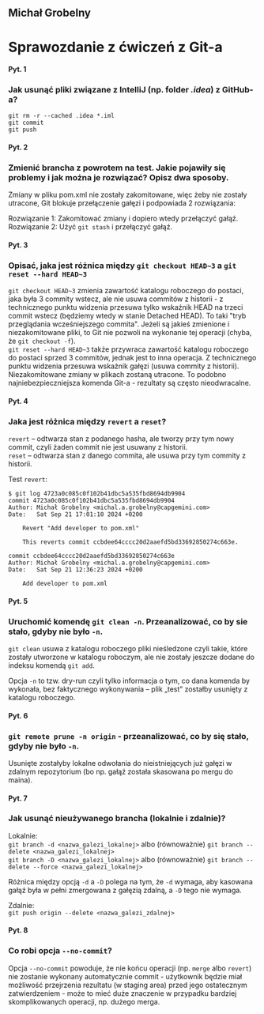 ## Michał Grobelny

# Sprawozdanie z ćwiczeń z Git-a

#### Pyt. 1
### Jak usunąć pliki związane z IntelliJ (np. folder *.idea*) z GitHub-a?

```
git rm -r --cached .idea *.iml
git commit
git push
```

#### Pyt. 2  
### Zmienić brancha z powrotem na test. Jakie pojawiły się problemy i jak można je rozwiązać? Opisz dwa sposoby.  

Zmiany w pliku pom.xml nie zostały zakomitowane, więc żeby nie zostały utracone, Git blokuje przełączenie gałęzi i podpowiada 2 rozwiązania:  

Rozwiązanie 1: Zakomitować zmiany i dopiero wtedy przełączyć gałąź.  
Rozwiązanie 2: Użyć `git stash` i przełączyć gałąź.

#### Pyt. 3  
### Opisać, jaka jest różnica między `git checkout HEAD~3` a `git reset --hard HEAD~3`  

`git checkout HEAD~3` zmienia zawartość katalogu roboczego do postaci, jaka była 3 commity wstecz, ale nie usuwa commitów z historii - z technicznego punktu widzenia przesuwa tylko wskaźnik HEAD na trzeci commit wstecz (będziemy wtedy w stanie Detached HEAD). To taki "tryb przeglądania wcześniejszego commita". Jeżeli są jakieś zmienione i niezakomitowane pliki, to Git nie pozwoli na wykonanie tej operacji (chyba, że `git checkout -f`).    
`git reset --hard HEAD~3` także przywraca zawartość katalogu roboczego do postaci sprzed 3 commitów, jednak jest to inna operacja. Z technicznego punktu widzenia przesuwa wskaźnik gałęzi (usuwa commity z historii). Niezakomitowane zmiany w plikach zostaną utracone. To podobno najniebezpieczniejsza komenda Git-a - rezultaty są często nieodwracalne.

#### Pyt. 4  
### Jaka jest różnica między `revert` a `reset`?  

`revert` – odtwarza stan z podanego hasha, ale tworzy przy tym nowy commit, czyli żaden commit nie jest usuwany z historii.  
`reset` – odtwarza stan z danego commita, ale usuwa przy tym commity z historii.

Test `revert`:

```
$ git log 4723a0c085c0f102b41dbc5a535fbd8694db9904
commit 4723a0c085c0f102b41dbc5a535fbd8694db9904
Author: Michał Grobelny <michal.a.grobelny@capgemini.com>
Date:   Sat Sep 21 17:01:10 2024 +0200

    Revert "Add developer to pom.xml"

    This reverts commit ccbdee64cccc20d2aaefd5bd33692850274c663e.

commit ccbdee64cccc20d2aaefd5bd33692850274c663e
Author: Michał Grobelny <michal.a.grobelny@capgemini.com>
Date:   Sat Sep 21 12:36:23 2024 +0200

    Add developer to pom.xml
```

#### Pyt. 5  
### Uruchomić komendę `git clean -n`. Przeanalizować, co by sie stało, gdyby nie było `-n`.  

`git clean` usuwa z katalogu roboczego pliki nieśledzone czyli takie, które zostały utworzone w katalogu roboczym, ale nie zostały jeszcze dodane do indeksu komendą `git add`.  

Opcja `-n` to tzw. dry-run czyli tylko informacja o tym, co dana komenda by wykonała, bez faktycznego wykonywania – plik „test” zostałby usunięty z katalogu roboczego.  

#### Pyt. 6  
### `git remote prune -n origin` - przeanalizować, co by się stało, gdyby nie było `-n`.  

Usunięte zostałyby lokalne odwołania do nieistniejących już gałęzi w zdalnym repozytorium (bo np. gałąź została skasowana po mergu do maina).

#### Pyt. 7
### Jak usunąć nieużywanego brancha (lokalnie i zdalnie)?  

Lokalnie:  
`git branch -d <nazwa_galezi_lokalnej>` albo (równoważnie) `git branch --delete <nazwa_galezi_lokalnej>`  
`git branch -D <nazwa_galezi_lokalnej>` albo (równoważnie) `git branch --delete --force <nazwa_galezi_lokalnej>`  

Różnica między opcją `-d` a `-D` polega na tym, że `-d` wymaga, aby kasowana gałąź była w pełni zmergowana z gałęzią zdalną, a `-D` tego nie wymaga. 

Zdalnie:  
`git push origin --delete <nazwa_galezi_zdalnej>` 

#### Pyt. 8  
### Co robi opcja `--no-commit`?  

Opcja `--no-commit` powoduje, że nie końcu operacji (np. `merge` albo `revert`) nie zostanie wykonany automatycznie commit - użytkownik będzie miał możliwość przejrzenia rezultatu (w staging area) przed jego ostatecznym zatwierdzeniem - może to mieć duże znaczenie w przypadku bardziej skomplikowanych operacji, np. dużego merga.